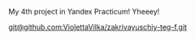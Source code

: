 My 4th project in Yandex Practicum! Yheeey!

[git@github.com:ViolettaVilka/zakrivayuschiy-teg-f.git](https://github.com/ViolettaVilka/zakrivayuschiy-teg-f.git)